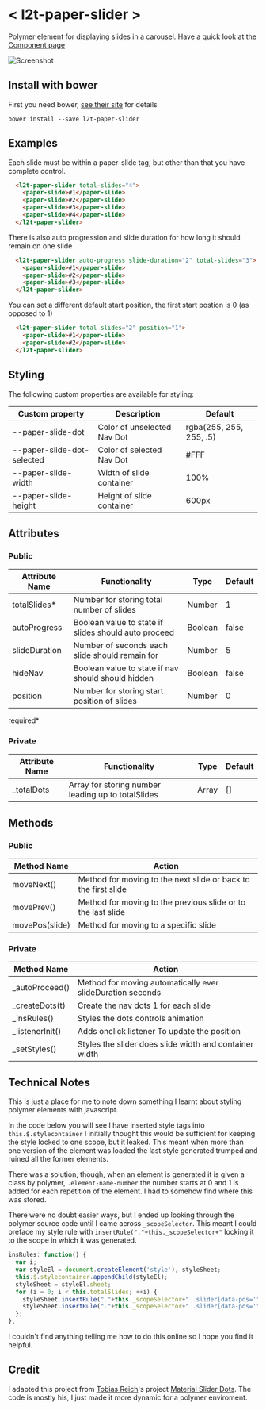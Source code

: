 # < l2t-paper-slider >

Polymer element for displaying slides in a carousel. 
Have a quick look at the [Component page](http://link2twenty.github.io/l2t-paper-slider) 

![Screenshot](https://media.giphy.com/media/3o72Fh8f8VwsTrvSGA/giphy.gif)

## Install with bower

First you need bower, [see their site](http://bower.io/) for details 

```
bower install --save l2t-paper-slider
```

## Examples

Each slide must be within a paper-slide tag, but other than that you have complete control.

```html
  <l2t-paper-slider total-slides="4">
    <paper-slide>#1</paper-slide>
    <paper-slide>#2</paper-slide>
    <paper-slide>#3</paper-slide>
    <paper-slide>#4</paper-slide>
  </l2t-paper-slider>
```
  
There is also auto progression and slide duration for how long it should remain on one slide

```html
  <l2t-paper-slider auto-progress slide-duration="2" total-slides="3">
    <paper-slide>#1</paper-slide>
    <paper-slide>#2</paper-slide>
    <paper-slide>#3</paper-slide>
  </l2t-paper-slider>
```
  
You can set a different default start position, the first start postion is 0 (as opposed to 1)

```html
  <l2t-paper-slider total-slides="2" position="1">
    <paper-slide>#1</paper-slide>
    <paper-slide>#2</paper-slide>
  </l2t-paper-slider>
```
  
## Styling

The following custom properties are available for styling:

| Custom property | Description | Default |
|----------------|-------------|-------------|
| --paper-slide-dot | Color of unselected Nav Dot | rgba(255, 255, 255, .5) |
| --paper-slide-dot-selected | Color of selected Nav Dot | #FFF |
| --paper-slide-width | Width of slide container | 100% |
| --paper-slide-height | Height of slide container | 600px |

## Attributes

### Public

| Attribute Name | Functionality | Type | Default |
|----------------|-------------|-------------|-------------|
| totalSlides* | Number for storing total number of slides | Number | 1 |
| autoProgress | Boolean value to state if slides should auto proceed | Boolean | false |
| slideDuration | Number of seconds each slide should remain for | Number | 5 |
| hideNav | Boolean value to state if nav should should hidden | Boolean | false |
| position | Number for storing start position of slides | Number | 0 |
required*

### Private

| Attribute Name | Functionality | Type | Default |
|----------------|-------------|-------------|-------------|
| _totalDots | Array for storing number leading up to totalSlides | Array | [] |

## Methods

### Public

| Method Name | Action |
|----------------|-------------|
| moveNext() | Method for moving to the next slide or back to the first slide |
| movePrev() | Method for moving to the previous slide or to the last slide |
| movePos(slide) | Method for moving to a specific slide |

### Private

| Method Name | Action |
|----------------|-------------|
| _autoProceed() | Method for moving automatically ever slideDuration seconds |
| _createDots(t) | Create the nav dots 1 for each slide | alert("You need to set the action attribute") |
| _insRules() | Styles the dots controls animation |
| _listenerInit() | Adds onclick listener To update the position |
| _setStyles() | Styles the slider does slide width and container width |

## Technical Notes

This is just a place for me to note down something I learnt about styling polymer elements with javascript.

In the code below you will see I have inserted style tags into `this.$.stylecontainer` I initially thought this would be sufficient for keeping the style locked to one scope, but it leaked. This meant when more than one version of the element was loaded the last style generated trumped and ruined all the former elements.

There was a solution, though, when an element is generated it is given a class by polymer, `.element-name-number` the number starts at 0 and 1 is added for each repetition of the element. I had to somehow find where this was stored.

There were no doubt easier ways, but I ended up looking through the polymer source code until I came across `_scopeSelector`. This meant I could preface my style rule with `insertRule("."+this._scopeSelector+"` locking it to the scope in which it was generated.

```js
insRules: function() {
  var i;
  var styleEl = document.createElement('style'), styleSheet;
  this.$.stylecontainer.appendChild(styleEl);
  styleSheet = styleEl.sheet;
  for (i = 0; i < this.totalSlides; ++i) {
    styleSheet.insertRule("."+this._scopeSelector+" .slider[data-pos='"+i+"'] .slider__indicator {left: "+(2*i)+"em;right: "+((2*(this.totalSlides-1))-(2*i))+"em;}", 0);
    styleSheet.insertRule("."+this._scopeSelector+" .slider[data-pos='"+i+"'] .slider__slides {-webkit-transform: translateX(-"+(100/this.totalSlides)*i+"%);transform: translateX(-"+(100/this.totalSlides)*i+"%);}", 1);
  };
},
```

I couldn't find anything telling me how to do this online so I hope you find it helpful.

## Credit

I adapted this project from [Tobias Reich](https://github.com/electerious)'s project [Material Slider Dots](http://codepen.io/electerious/pen/JXNEPr/). The code is mostly his, I just made it more dynamic for a polymer enviroment.
